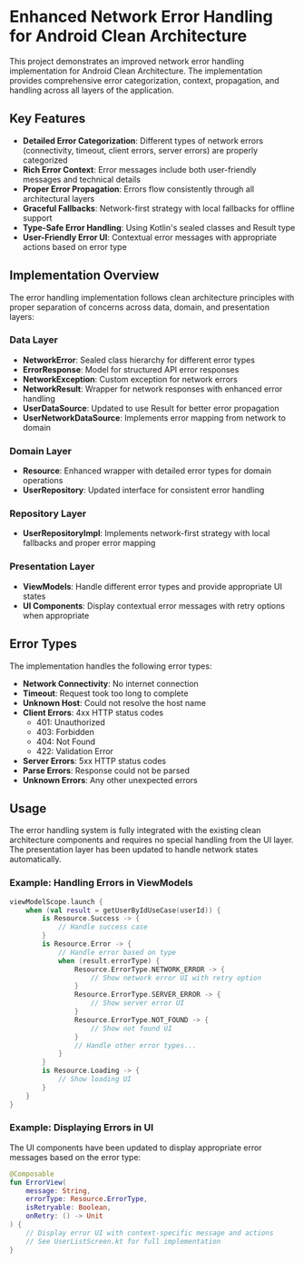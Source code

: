 # Enhanced Network Error Handling for Android Clean Architecture

This project demonstrates an improved network error handling implementation for Android Clean Architecture. The implementation provides comprehensive error categorization, context, propagation, and handling across all layers of the application.

## Key Features

- **Detailed Error Categorization**: Different types of network errors (connectivity, timeout, client errors, server errors) are properly categorized
- **Rich Error Context**: Error messages include both user-friendly messages and technical details
- **Proper Error Propagation**: Errors flow consistently through all architectural layers
- **Graceful Fallbacks**: Network-first strategy with local fallbacks for offline support
- **Type-Safe Error Handling**: Using Kotlin's sealed classes and Result type
- **User-Friendly Error UI**: Contextual error messages with appropriate actions based on error type

## Implementation Overview

The error handling implementation follows clean architecture principles with proper separation of concerns across data, domain, and presentation layers:

### Data Layer

- **NetworkError**: Sealed class hierarchy for different error types
- **ErrorResponse**: Model for structured API error responses
- **NetworkException**: Custom exception for network errors
- **NetworkResult**: Wrapper for network responses with enhanced error handling
- **UserDataSource**: Updated to use Result<T> for better error propagation
- **UserNetworkDataSource**: Implements error mapping from network to domain

### Domain Layer

- **Resource**: Enhanced wrapper with detailed error types for domain operations
- **UserRepository**: Updated interface for consistent error handling

### Repository Layer

- **UserRepositoryImpl**: Implements network-first strategy with local fallbacks and proper error mapping

### Presentation Layer

- **ViewModels**: Handle different error types and provide appropriate UI states
- **UI Components**: Display contextual error messages with retry options when appropriate

## Error Types

The implementation handles the following error types:

- **Network Connectivity**: No internet connection
- **Timeout**: Request took too long to complete
- **Unknown Host**: Could not resolve the host name
- **Client Errors**: 4xx HTTP status codes
  - 401: Unauthorized
  - 403: Forbidden
  - 404: Not Found
  - 422: Validation Error
- **Server Errors**: 5xx HTTP status codes
- **Parse Errors**: Response could not be parsed
- **Unknown Errors**: Any other unexpected errors

## Usage

The error handling system is fully integrated with the existing clean architecture components and requires no special handling from the UI layer. The presentation layer has been updated to handle network states automatically.

### Example: Handling Errors in ViewModels

```kotlin
viewModelScope.launch {
    when (val result = getUserByIdUseCase(userId)) {
        is Resource.Success -> {
            // Handle success case
        }
        is Resource.Error -> {
            // Handle error based on type
            when (result.errorType) {
                Resource.ErrorType.NETWORK_ERROR -> {
                    // Show network error UI with retry option
                }
                Resource.ErrorType.SERVER_ERROR -> {
                    // Show server error UI
                }
                Resource.ErrorType.NOT_FOUND -> {
                    // Show not found UI
                }
                // Handle other error types...
            }
        }
        is Resource.Loading -> {
            // Show loading UI
        }
    }
}
```

### Example: Displaying Errors in UI

The UI components have been updated to display appropriate error messages based on the error type:

```kotlin
@Composable
fun ErrorView(
    message: String,
    errorType: Resource.ErrorType,
    isRetryable: Boolean,
    onRetry: () -> Unit
) {
    // Display error UI with context-specific message and actions
    // See UserListScreen.kt for full implementation
}
```
